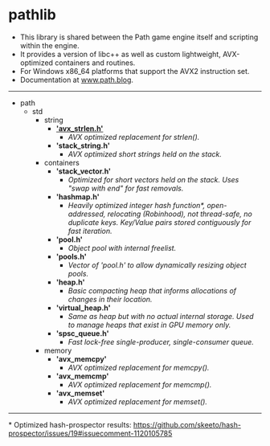 # pathlib

* This library is shared between the Path game engine itself and scripting within the engine.
* It provides a version of libc++ as well as custom lightweight, AVX-optimized containers and routines.
* For Windows x86_64 platforms that support the AVX2 instruction set.
* Documentation at www.path.blog.

---------------------------

- path
  - std
    - string
      - <b>['avx_strlen.h'](https://path.blog/docs/avx_strlen.html)</b>
        - <i>AVX optimized replacement for strlen().</i>
      - <b>'stack_string.h'</b>
        - <i>AVX optimized short strings held on the stack.</i>
    - containers
      - <b>'stack_vector.h'</b>
        - <i>Optimized for short vectors held on the stack. Uses "swap with end" for fast removals.</b></i>
      - <b>'hashmap.h'</b>
        - <i>Heavily optimized integer hash function*, open-addressed, relocating (Robinhood), not thread-safe, no duplicate keys. Key/Value pairs stored contiguously for fast iteration.</i>
      - <b>'pool.h'</b>
        - <i>Object pool with internal freelist.</i>
      - <b>'pools.h'</b>
        - <i>Vector of 'pool.h' to allow dynamically resizing object pools.</i>
      - <b>'heap.h'</b>
        - <i>Basic compacting heap that informs allocations of changes in their location.</i>
      - <b>'virtual_heap.h'</b>
        - <i>Same as heap but with no actual internal storage. Used to manage heaps that exist in GPU memory only.</i>
      - <b>'spsc_queue.h'</b>
        - <i>Fast lock-free single-producer, single-consumer queue.</i>
    - memory
      - <b>'avx_memcpy'</b>
        - <i>AVX optimized replacement for memcpy().</i>
      - <b>'avx_memcmp'</b>
        - <i>AVX optimized replacement for memcmp().</i>
      - <b>'avx_memset'</b>
        - <i>AVX optimized replacement for memset().</i>

---------------------------

\* Optimized hash-prospector results: https://github.com/skeeto/hash-prospector/issues/19#issuecomment-1120105785
